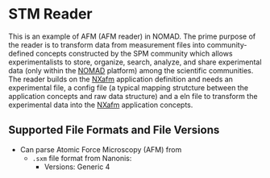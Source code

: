# STM Reader
This is an example of AFM (AFM reader) in NOMAD. The prime purpose of the reader is to transform data from measurement files into community-defined concepts constructed by the SPM community which allows experimentalists to store, organize, search, analyze, and share experimental data (only within the [NOMAD](https://nomad-lab.eu/nomad-lab/) platform) among the scientific communities. The reader builds on the [NXafm](https://fairmat-nfdi.github.io/nexus_definitions/classes/contributed_definitions/NXafm.html#nxafm) application definition and needs an experimental file, a config file (a typical mapping strutcture between the application concepts and raw data structure) and a eln file to transform the experimental data into the [NXafm](https://fairmat-nfdi.github.io/nexus_definitions/classes/contributed_definitions/NXafm.html#nxafm) application concepts.

## Supported File Formats and File Versions

- Can parse Atomic Force Microscopy (AFM) from
    - `.sxm` file format from Nanonis:
        - Versions: Generic 4